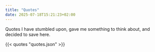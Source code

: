 ```yaml
---
title: "Quotes"
date: 2025-07-18T15:21:23+02:00
---
```


Quotes I have stumbled upon, gave me something to think about, and decided to save here.

{{< quotes "quotes.json" >}}
